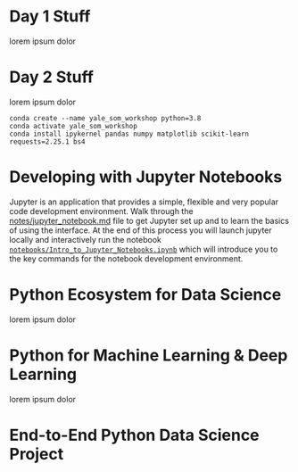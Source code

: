 # Day 1 Stuff
lorem ipsum dolor

# Day 2 Stuff
lorem ipsum dolor

```
conda create --name yale_som_workshop python=3.8
conda activate yale_som_workshop
conda install ipykernel pandas numpy matplotlib scikit-learn requests=2.25.1 bs4
```

# Developing with Jupyter Notebooks
Jupyter is an application that provides a simple, flexible and very popular code development environment. Walk through the [notes/jupyter_notebook.md](notes/jupyter_notebook.md) file to get Jupyter set up and to learn the basics of using the interface. At the end of this process you will launch jupyter locally and interactively run the notebook [`notebooks/Intro_to_Jupyter_Notebooks.ipynb`](notebooks/Intro_to_Jupyter_Notebooks.ipynb) which will introduce you to the key commands for the notebook development environment.

# Python Ecosystem for Data Science
lorem ipsum dolor

# Python for Machine Learning & Deep Learning
lorem ipsum dolor

# End-to-End Python Data Science Project

